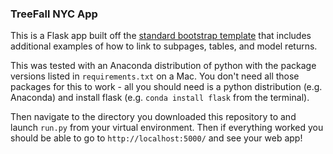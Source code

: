 ### TreeFall NYC App

This is a Flask app built off the [standard bootstrap template](https://getbootstrap.com/docs/3.3/) that includes additional examples of how to link to subpages, tables, and model returns. 

This was tested with an Anaconda distribution of python with the package versions listed in ``requirements.txt`` on a Mac. You don't need all those packages for this to work - all you should need is a python distribution (e.g. Anaconda) and install flask (e.g. ``conda install flask`` from the terminal). 

Then navigate to the directory you downloaded this repository to and launch ``run.py`` from your virtual environment. Then if everything worked you should be able to go to ``http://localhost:5000/`` and see your web app! 
